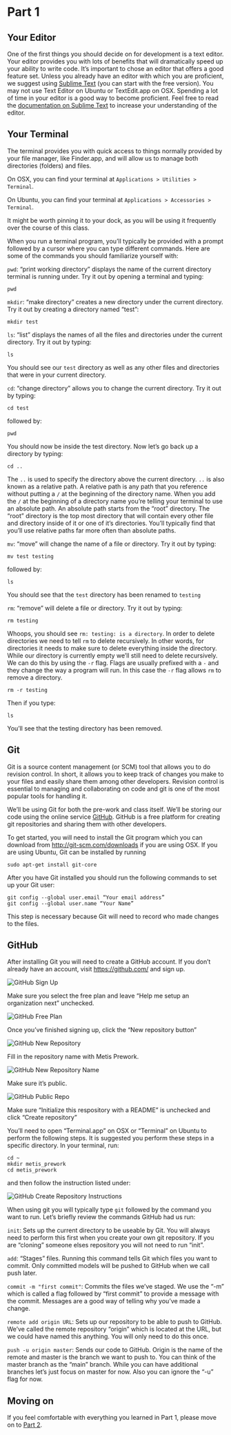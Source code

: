 # Part 1

## Your Editor

One of the first things you should decide on for development is a text editor.
Your editor provides you with lots of benefits that will dramatically speed up
your ability to write code. It’s important to chose an editor that offers a good
feature set. Unless you already have an editor with which you are proficient, we
suggest using [Sublime Text][sublime_text] (you can start with the free
version). You may not use Text Editor on Ubuntu or TextEdit.app on OSX. Spending
a lot of time in your editor is a good way to become proficient. Feel free to
read the [documentation on Sublime Text][sublime_text_documentation] to increase
your understanding of the editor.

## Your Terminal

The terminal provides you with quick access to things normally provided by your
file manager, like Finder.app, and will allow us to manage both directories
(folders) and files.

On OSX, you can find your terminal at `Applications > Utilities > Terminal`.

On Ubuntu, you can find your terminal at `Applications > Accessories > Terminal`.

It might be worth pinning it to your dock, as you will be using it frequently
over the course of this class.

When you run a terminal program, you’ll typically be provided with a prompt
followed by a cursor where you can type different commands. Here are some of the
commands you should familiarize yourself with:

`pwd`: “print working directory” displays the name of the current directory
terminal is running under. Try it out by opening a terminal and typing:

    pwd

`mkdir`: “make directory” creates a new directory under the current directory. Try
it out by creating a directory named “test”:

    mkdir test

`ls`: “list” displays the names of all the files and directories under the current
directory. Try it out by typing:

    ls

You should see our `test` directory as well as any other files and directories
that were in your current directory.

`cd`: “change directory” allows you to change the current directory. Try it out by
typing:

    cd test

followed by:

    pwd

You should now be inside the test directory. Now let’s go back up a directory by
typing:

    cd ..

The `..` is used to specify the directory above the current directory. `..` is
also known as a relative path. A relative path is any path that you reference
without putting a `/` at the beginning of the directory name. When you add the
`/` at the beginning of a directory name you’re telling your terminal to use an
absolute path. An absolute path starts from the “root” directory. The “root”
directory is the top most directory that will contain every other file and
directory inside of it or one of it’s directories. You’ll typically find that
you’ll use relative paths far more often than absolute paths.

`mv`: “move” will change the name of a file or directory. Try it out by typing:

    mv test testing

followed by:

    ls

You should see that the `test` directory has been renamed to `testing`

`rm`: “remove” will delete a file or directory. Try it out by typing:

    rm testing

Whoops, you should see `rm: testing: is a directory`. In order to delete
directories we need to tell `rm` to delete recursively. In other words, for
directories it needs to make sure to delete everything inside the directory.
While our directory is currently empty we’ll still need to delete recursively.
We can do this by using the `-r` flag. Flags are usually prefixed with a `-` and
they change the way a program will run. In this case the `-r` flag allows `rm`
to remove a directory.

    rm -r testing

Then if you type:

    ls

You’ll see that the testing directory has been removed.

## Git

Git is a source content management (or SCM) tool that allows you to do revision
control. In short, it allows you to keep track of changes you make to your files
and easily share them among other developers. Revision control is essential to
managing and collaborating on code and git is one of the most popular tools for
handling it.

We’ll be using Git for both the pre-work and class itself. We’ll be storing our
code using the online service [GitHub][github]. GitHub is a free platform for creating
git repositories and sharing them with other developers.

To get started, you will need to install the Git program which you can download
from http://git-scm.com/downloads if you are using OSX. If you are using Ubuntu,
Git can be installed by running

    sudo apt-get install git-core

After you have Git installed you should run the following commands to set up
your Git user:

    git config --global user.email “Your email address”
    git config --global user.name “Your Name”

This step is necessary because Git will need to record who made changes to the
files.

## GitHub

After installing Git you will need to create a GitHub account. If you don’t
already have an account, visit https://github.com/ and sign up.

![GitHub Sign Up][github_signup]

Make sure you select the free plan and leave “Help me setup an organization
next” unchecked.

![GitHub Free Plan][github_free_plan]

Once you’ve finished signing up, click the “New repository button”

![GitHub New Repository][github_new_repository]

Fill in the repository name with Metis Prework.

![GitHub New Repository Name][github_new_repository_name]

Make sure it’s public.

![GitHub Public Repo][github_public_repo]

Make sure “Initialize this respository with a README” is unchecked and click
“Create repository”

You’ll need to open “Terminal.app” on OSX or “Terminal” on Ubuntu to
perform the following steps. It is suggested you perform these steps in a
specific directory. In your terminal, run:

    cd ~
    mkdir metis_prework
    cd metis_prework

and then follow the instruction listed under:

![GitHub Create Repository Instructions][github_create_repository_instructions]

When using git you will typically type `git` followed by the command you want to
run. Let’s briefly review the commands GitHub had us run:

`init`: Sets up the current directory to be useable by Git. You will always need
to perform this first when you create your own git repository. If you are
“cloning” someone elses repository you will not need to run “init”.

`add`: “Stages” files. Running this command tells Git which files you want to
commit. Only committed models will be pushed to GitHub when we call push later.

`commit -m "first commit"`: Commits the files we’ve staged. We use the “-m” which
is called a flag followed by “first commit” to provide a message with the
commit. Messages are a good way of telling why you’ve made a change.

`remote add origin URL`: Sets up our repository to be able to push to GitHub.
We’ve called the remote repository “origin” which is located at the URL, but we
could have named this anything. You will only need to do this once.

`push -u origin master`: Sends our code to GitHub. Origin is the name of the
remote and master is the branch we want to push to. You can think of the master
branch as the “main” branch. While you can have additional branches let’s just
focus on master for now. Also you can ignore the “-u” flag for now.

## Moving on

If you feel comfortable with everything you learned in Part 1, please move on to
[Part 2][part_2].

[sublime_text]: http://www.sublimetext.com/
[sublime_text_documentation]: https://tutsplus.com/course/improve-workflow-in-sublime-text-2/
[github]: https://github.com/
[github_signup]: images/github_signup.png
[github_free_plan]: images/github_free_plan.png
[github_new_repository]: images/github_new_repository.png
[github_new_repository_name]: images/github_new_repository_name.png
[github_public_repo]: images/github_public_repo.png
[github_create_repository_instructions]: images/github_create_repository_instructions.jpg
[part_2]: part_2.md
